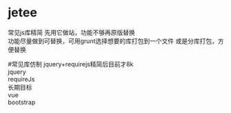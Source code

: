 # jetee
常见js库精简 先用它做站，功能不够再原版替换  
功能尽量做到可替换，可用grunt选择想要的库打包到一个文件 或是分库打包，方便替换  


#常见库仿制  jquery+requirejs精简后目前才8k  
jquery  
requireJs  
长期目标  
vue  
bootstrap  
 
